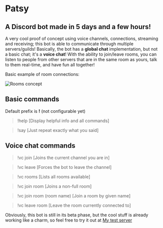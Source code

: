 # Patsy
## A Discord bot made in 5 days and a few hours!

A very cool proof of concept using voice channels, connections, streaming and receiving; this bot is able to communicate through multiple servers/guilds!
Basically, the bot has a **global chat** implementation, but not a basic chat; it's a **voice chat**!
With the ability to join/leave rooms, you can listen to people from other servers that are in the same room as yours, talk to them real-time, and have fun all together!

Basic example of room connections:

![Rooms concept](https://i.imgur.com/xCwbakW.png)

## Basic commands
Default prefix is **!** (not configurable yet)
> !help [Display helpful info and all commands]

> !say [Just repeat exactly what you said]

## Voice chat commands
> !vc join [Joins the current channel you are in]

> !vc leave [Forces the bot to leave the channel]

> !vc rooms [Lists all rooms available]

> !vc join room [Joins a non-full room]

> !vc join room (room name) [Join a room by given name]

> !vc leave room [Leave the room currently connected to]

Obviously, this bot is still in its beta phase, but the cool stuff is already working like a charm, so feel free to try it out at [My test server](http://link.com)

